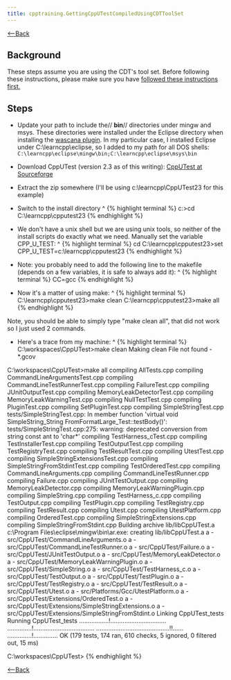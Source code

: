 ```yaml
---
title: cpptraining.GettingCppUTestCompiledUsingCDTToolSet
---
```

[<--Back](CppTraining#gettingfirsttestrunning)

## Background
These steps assume you are using the CDT's tool set. Before following these instructions, please make sure you have [followed these instructions first.](cpptraining.GettingStartedWithEclipseCdt)

## Steps
* Update your path to include the// **bin**// directories under mingw and msys. These directories were installed under the Eclipse directory when installing the [wascana plugin](http://code.google.com/a/eclipselabs.org/p/wascana/). In my particular case, I installed Eclipse under C:\learncpp\eclipse, so I added to my path for all DOS shells: 
```C:\learncpp\eclipse\mingw\bin;C:\learncpp\eclipse\msys\bin```

* Download CppUTest (version 2.3 as of this writing): [CppUTest at Sourceforge](http://sourceforge.net/projects/cpputest/)

* Extract the zip somewhere (I'll be using c:\learncpp\CppUTest23 for this example)

* Switch to the install directory
^
{% highlight terminal %}
c:>cd C:\learncpp\cpputest23
{% endhighlight %}

* We don't have a unix shell but we are using unix tools, so neither of the install scripts do exactly what we need. Manually set the variable CPP_U_TEST:
^
{% highlight terminal %}
cd C:\learncpp\cpputest23>set CPP_U_TEST=c:\learncpp\cpputest23
{% endhighlight %}

* Note: you probably need to add the following line to the makefile (depends on a few variables, it is safe to always add it):
^
{% highlight terminal %}
CC=gcc
{% endhighlight %}

* Now it's a matter of using make:
^
{% highlight terminal %}
C:\learncpp\cpputest23>make clean
C:\learncpp\cpputest23>make all
{% endhighlight %}

Note, you should be able to simply type "make clean all", that did not work so I just used 2 commands.

* Here's a trace from my machine:
^
{% highlight terminal %}
C:\workspaces\CppUTest>make clean
Making clean
File not found - *.gcov

C:\workspaces\CppUTest>make all
compiling AllTests.cpp
compiling CommandLineArgumentsTest.cpp
compiling CommandLineTestRunnerTest.cpp
compiling FailureTest.cpp
compiling JUnitOutputTest.cpp
compiling MemoryLeakDetectorTest.cpp
compiling MemoryLeakWarningTest.cpp
compiling NullTestTest.cpp
compiling PluginTest.cpp
compiling SetPluginTest.cpp
compiling SimpleStringTest.cpp
tests/SimpleStringTest.cpp: In member function 'virtual void SimpleString_String
FromFormatLarge_Test::testBody()':
tests/SimpleStringTest.cpp:275: warning: deprecated conversion from string const
ant to 'char*'
compiling TestHarness_cTest.cpp
compiling TestInstallerTest.cpp
compiling TestOutputTest.cpp
compiling TestRegistryTest.cpp
compiling TestResultTest.cpp
compiling UtestTest.cpp
compiling SimpleStringExtensionsTest.cpp
compiling SimpleStringFromStdintTest.cpp
compiling TestOrderedTest.cpp
compiling CommandLineArguments.cpp
compiling CommandLineTestRunner.cpp
compiling Failure.cpp
compiling JUnitTestOutput.cpp
compiling MemoryLeakDetector.cpp
compiling MemoryLeakWarningPlugin.cpp
compiling SimpleString.cpp
compiling TestHarness_c.cpp
compiling TestOutput.cpp
compiling TestPlugin.cpp
compiling TestRegistry.cpp
compiling TestResult.cpp
compiling Utest.cpp
compiling UtestPlatform.cpp
compiling OrderedTest.cpp
compiling SimpleStringExtensions.cpp
compiling SimpleStringFromStdint.cpp
Building archive lib/libCppUTest.a
c:\Program Files\eclipse\mingw\bin\ar.exe: creating lib/libCppUTest.a
a - src/CppUTest/CommandLineArguments.o
a - src/CppUTest/CommandLineTestRunner.o
a - src/CppUTest/Failure.o
a - src/CppUTest/JUnitTestOutput.o
a - src/CppUTest/MemoryLeakDetector.o
a - src/CppUTest/MemoryLeakWarningPlugin.o
a - src/CppUTest/SimpleString.o
a - src/CppUTest/TestHarness_c.o
a - src/CppUTest/TestOutput.o
a - src/CppUTest/TestPlugin.o
a - src/CppUTest/TestRegistry.o
a - src/CppUTest/TestResult.o
a - src/CppUTest/Utest.o
a - src/Platforms/Gcc/UtestPlatform.o
a - src/CppUTest/Extensions/OrderedTest.o
a - src/CppUTest/Extensions/SimpleStringExtensions.o
a - src/CppUTest/Extensions/SimpleStringFromStdint.o
Linking CppUTest_tests
Running CppUTest_tests
.................!................................
..............!...................................
..........................................!!......
..............!..............
OK (179 tests, 174 ran, 610 checks, 5 ignored, 0 filtered out, 15 ms)


C:\workspaces\CppUTest>
{% endhighlight %}

[<--Back](CppTraining#gettingfirsttestrunning)
